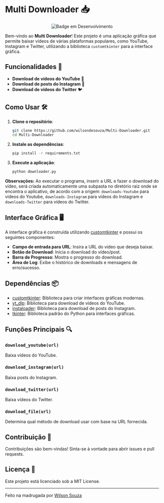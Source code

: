 # Multi Downloader 📥

<div align="center">

![Badge em Desenvolvimento](http://img.shields.io/static/v1?label=STATUS&message=FINALIZADO&color=GREEN&style=for-the-badge) <!--[![](http://img.shields.io/static/v1?label=ACESSAR&message=PROJETO&color=blue&style=for-the-badge)](https://credit-cardvalidator.netlify.app/)-->

</div>

Bem-vindo ao **Multi Downloader**! Este projeto é uma aplicação gráfica que permite baixar vídeos de várias plataformas populares, como YouTube, Instagram e Twitter, utilizando a biblioteca `customtkinter` para a interface gráfica.

## Funcionalidades 🚀

- **Download de vídeos do YouTube** 🎥
- **Download de posts do Instagram** 📸
- **Download de vídeos do Twitter** 🐦

## Como Usar 🛠️

1. **Clone o repositório**:
    ```sh
    git clone https://github.com/wilsondesouza/Multi-Downloader.git
    cd Multi-Downloader
    ```

2. **Instale as dependências**:
    ```sh
    pip install -r requirements.txt
    ```

3. **Execute a aplicação**:
    ```sh
    python downloader.py
    ```

**Observações:** Ao executar o programa, inserir a URL e fazer o download do vídeo, será criada automaticamente uma subpasta no diretório raiz onde se encontra o aplicativo, de acordo com a origem: `downloads-Youtube` para vídeos do Youtube, `downloads-Instagram` para vídeos do Instagram e `downloads-Twitter` para vídeos do Twitter.

## Interface Gráfica 🖥️

A interface gráfica é construída utilizando [customtkinter](https://customtkinter.tomschimansky.com/) e possui os seguintes componentes:

- **Campo de entrada para URL**: Insira a URL do vídeo que deseja baixar.
- **Botão de Download**: Inicia o download do vídeo/post.
- **Barra de Progresso**: Mostra o progresso do download.
- **Área de Log**: Exibe o histórico de downloads e mensagens de erro/sucesso.

## Dependências 📦

- [customtkinter](https://customtkinter.tomschimansky.com/): Biblioteca para criar interfaces gráficas modernas.
- [yt_dlp](https://github.com/yt-dlp/yt-dlp): Biblioteca para download de vídeos do YouTube.
- [instaloader](https://instaloader.github.io/): Biblioteca para download de posts do Instagram.
- [tkinter](https://docs.python.org/pt-br/3.13/library/tkinter.html): Biblioteca padrão do Python para interfaces gráficas.

## Funções Principais 🔍

### `download_youtube(url)`
Baixa vídeos do YouTube.

### `download_instagram(url)`
Baixa posts do Instagram.

### `download_twitter(url)`
Baixa vídeos do Twitter.

### `download_file(url)`
Determina qual método de download usar com base na URL fornecida.

## Contribuição 🤝

Contribuições são bem-vindas! Sinta-se à vontade para abrir issues e pull requests.

## Licença 📄

Este projeto está licenciado sob a MIT License.

---

Feito na madrugada por [Wilson Souza](https://github.com/wilsondesouza)